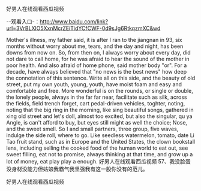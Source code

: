 好男人在线观看西瓜视频

--观看入口-：http://www.baidu.com/link?url=3VrBLXlO5XxnMcrZEiTidYCfCWF-0d9sJg6RtkqzmXC&wd

Mother's illness, my father said, it is after I ran to the jiangnan in 93, six months without worry about me, tears, and the day and night, has been downs from now on.
So, from then on, I always worry about every day, did not dare to call home, for he was afraid to hear the sound of the mother in poor health.
And also afraid of home phone, said mother body "or".
For a decade, have always believed that "no news is the best news" how deep the connotation of this sentence.
Write all on this side, and the beauty of old street, put my own youth, young, youth, have moist foam and easy and comfortable and free.
More wonderful is on the rounds, or single or double, the lonely people, always in the far far near, facilitate such as silk, across the fields, field trench forget, cart pedal-driven vehicles, toghter, noting, noting that the big ring in the morning, like sing beautiful songs, gathered in xing old street and let's doll, almost too excited, but also the singular, qu ya Angle, is can't afford to buy, but eyes still might as well the choice;
Nose, and the sweet smell.
So I and small partners, three group, five waves, indulge the side roll, where to go.
Like seedless watermelon, tomato, date Li Tao fruit stand, such as in Europe and the United States, the clown bookstall lens, including selling the cooked food of the human world to eat out, see sweet filling, eat not to promise, always thinking at that time, and grow up a lot of money, eat play play a enough.
好男人在线观看西瓜视频	57、我没脸蛋没身材没能力但姑娘我霸气我坚强我有这一股你没有的范儿。

好男人在线观看西瓜视频
